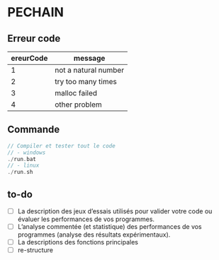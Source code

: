 # PECHAIN
## Erreur code
| ereurCode | message              |
| --------- | -------------------- |
| 1         | not a natural number |
| 2         | try too many times   |
| 3         | malloc   failed      |
| 4         | other problem        |
## Commande
```C
// Compiler et tester tout le code
// - windows
./run.bat
// - linux
./run.sh
```
## to-do
- [ ] La description des jeux d’essais utilisés pour valider votre code ou évaluer les
performances de vos programmes.
- [ ] L’analyse commentée (et statistique) des performances de vos programmes (analyse des résultats expérimentaux).
- [ ] La descriptions des fonctions principales
- [ ] re-structure